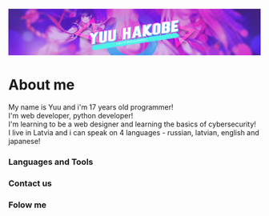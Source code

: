 [![Header](https://github.com/yuuhakobe/yuuhakobe/blob/main/assets/banner-GIT.jpg)](https://github.com/yuuhakobe)

# About me
My name is Yuu and i'm 17 years old programmer! <br />
I'm web developer, python developer! <br />
I'm learning to be a web designer and learning the basics of cybersecurity! <br />
I live in Latvia and i can speak on 4 languages - russian, latvian, english and japanese!  <br />


### Languages and Tools

### Contact us

### Folow me
